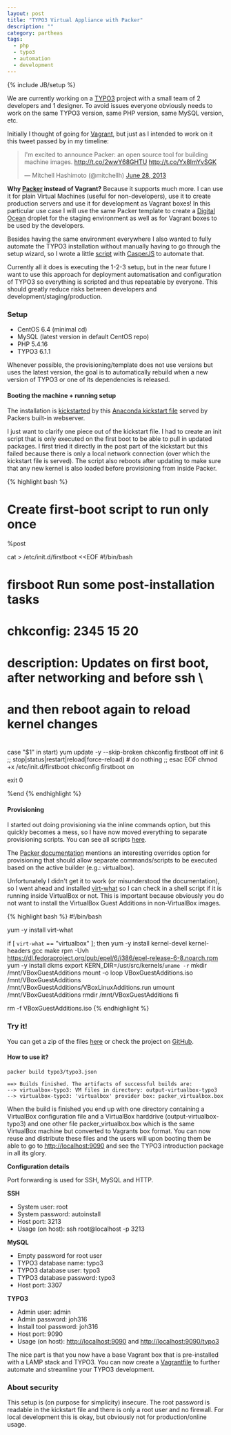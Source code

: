 ```yaml
---
layout: post
title: "TYPO3 Virtual Appliance with Packer"
description: ""
category: partheas
tags:
  - php
  - typo3
  - automation
  - development
---
```

{% include JB/setup %}

We are currently working on a [TYPO3](http://typo3.org) project with a small team
of 2 developers and 1 designer. To avoid issues everyone obviously needs to work
on the same TYPO3 version, same PHP version, same MySQL version, etc.

Initially I thought of going for [Vagrant](http://vagrantup.com), but just as I intended to work on it this
tweet passed by in my timeline:

<blockquote class="twitter-tweet"><p>I'm excited to announce Packer: an open source tool for building machine images. <a href="http://t.co/2wwY68GHTU">http://t.co/2wwY68GHTU</a> <a href="http://t.co/Yx8ImYvSGK">http://t.co/Yx8ImYvSGK</a></p>&mdash; Mitchell Hashimoto (@mitchellh) <a href="https://twitter.com/mitchellh/statuses/350647179729309696">June 28, 2013</a></blockquote>
<script async src="//platform.twitter.com/widgets.js" charset="utf-8"></script>

**Why [Packer](http://packer.io) instead of Vagrant?** Because it supports much more.
I can use it for plain Virtual Machines (useful for non-developers), use it to create
production servers and use it for development as Vagrant boxes! In this particular
use case I will use the same Packer template to create a [Digital Ocean](https://www.digitalocean.com)
droplet for the staging environment as well as for Vagrant boxes to be used by the developers.

Besides having the same environment everywhere I also wanted to fully automate the
TYPO3 installation without manually having to go through the setup wizard, so I wrote
a little [script](https://gist.github.com/jerser/de36a686f3591d4f91d8) with
[CasperJS](http://casperjs.org) to automate that.

Currently all it does is executing the 1-2-3 setup, but in the near future I want
to use this approach for deployment automatisation and configuration of TYPO3
so everything is scripted and thus repeatable by everyone. This should greatly
reduce risks between developers and development/staging/production.

### Setup

* CentOS 6.4 (minimal cd)
* MySQL (latest version in default CentOS repo)
* PHP 5.4.16
* TYPO3 6.1.1

Whenever possible, the provisioning/template does not use versions but uses the latest
version, the goal is to automatically rebuild when a new version of TYPO3 or one of
its dependencies is released.

#### Booting the machine + running setup

The installation is [kickstarted](https://www.centos.org/docs/5/html/Installation_Guide-en-US/s1-kickstart2-file.html)
by this [Anaconda kickstart file](https://github.com/jerser/packer-templates/blob/master/kickstart/centos_minimal.cfg)
served by Packers built-in webserver.

I just want to clarify one piece out of the kickstart file. I had to create an init
script that is only executed on the first boot to be able to pull in updated packages.
I first tried it directly in the post part of the kickstart but this failed because
there is only a local network connection (over which the kickstart file is served).
The script also reboots after updating to make sure that any new kernel is also loaded
before provisioning from inside Packer.

{% highlight bash %}
# Create first-boot script to run only once
%post

cat > /etc/init.d/firstboot <<EOF
#!/bin/bash
#
# firsboot Run some post-installation tasks
#
# chkconfig: 2345 15 20
# description: Updates on first boot, after networking and before ssh \
#              and then reboot again to reload kernel changes
#

case "\$1" in
  start)
    yum update -y --skip-broken
    chkconfig firstboot off
    init 6
  ;;
  stop|status|restart|reload|force-reload)
    # do nothing
  ;;
esac
EOF
chmod +x /etc/init.d/firstboot
chkconfig firstboot on

exit 0

%end
{% endhighlight %}

#### Provisioning

I started out doing provisioning via the inline commands option, but this quickly
becomes a mess, so I have now moved everything to separate provisioning scripts.
You can see all scripts [here](https://github.com/jerser/packer-templates/tree/master/provisioning).

The [Packer documentation](http://www.packer.io/docs/templates/provisioners.html) mentions an interesting overrides option for provisioning
that should allow separate commands/scripts to be executed based on the active builder (e.g.: virtualbox).

Unfortunately I didn't get it to work (or misunderstood the documentation), so I
went ahead and installed [virt-what](http://people.redhat.com/~rjones/virt-what/) so I can
check in a shell script if it is running inside VirtualBox or not. This is important
because obviously you do not want to install the VirtualBox Guest Additions in
non-VirtualBox images.

{% highlight bash %}
#!/bin/bash

yum -y install virt-what

if [ `virt-what` == "virtualbox" ]; then
  yum -y install kernel-devel kernel-headers gcc make
  rpm -Uvh https://dl.fedoraproject.org/pub/epel/6/i386/epel-release-6-8.noarch.rpm
  yum -y install dkms
  export KERN_DIR=/usr/src/kernels/`uname -r`
  mkdir /mnt/VBoxGuestAdditions
  mount -o loop VBoxGuestAdditions.iso /mnt/VBoxGuestAdditions
  /mnt/VBoxGuestAdditions/VBoxLinuxAdditions.run
  umount /mnt/VBoxGuestAdditions
  rmdir /mnt/VBoxGuestAdditions
fi

rm -f VBoxGuestAdditions.iso
{% endhighlight %}

### Try it!

You can get a zip of the files [here](https://github.com/jerser/packer-templates/archive/master.zip)
or check the project on [GitHub](https://github.com/jerser/packer-templates).

#### How to use it?

    packer build typo3/typo3.json

    ==> Builds finished. The artifacts of successful builds are:
    --> virtualbox-typo3: VM files in directory: output-virtualbox-typo3
    --> virtualbox-typo3: 'virtualbox' provider box: packer_virtualbox.box

When the build is finished you end up with one directory containing a VirtualBox
configuration file and a VirtualBox harddrive (output-virtualbox-typo3) and one
other file packer_virtualbox.box which is the same VirtualBox machine but converted
to Vagrants box format. You can now reuse and distribute these files and the users
will upon booting them be able to go to <http://localhost:9090> and see the TYPO3
introduction package in all its glory.

**Configuration details**

Port forwarding is used for SSH, MySQL and HTTP.

**SSH**

  * System user: root
  * System password: autoinstall
  * Host port: 3213
  * Usage (on host): ssh root@localhost -p 3213

**MySQL**

  * Empty password for root user
  * TYPO3 database name: typo3
  * TYPO3 database user: typo3
  * TYPO3 database password: typo3
  * Host port: 3307

**TYPO3**

  * Admin user: admin
  * Admin password: joh316
  * Install tool password: joh316
  * Host port: 9090
  * Usage (on host): <http://localhost:9090> and <http://localhost:9090/typo3>

The nice part is that you now have a base Vagrant box that is pre-installed with a
LAMP stack and TYPO3. You can now create a [Vagrantfile](http://docs.vagrantup.com/v2/vagrantfile/index.html)
to further automate and streamline your TYPO3 development.

### About security

This setup is (on purpose for simplicity) insecure. The root password is readable in the kickstart
file and there is only a root user and no firewall.
For local development this is okay, but obviously not for production/online usage.
